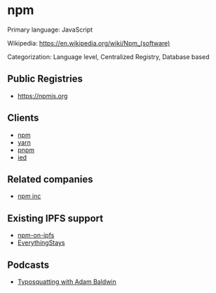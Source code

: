 # npm

Primary language: JavaScript

Wikipedia: https://en.wikipedia.org/wiki/Npm_(software)

Categorization: Language level, Centralized Registry, Database based

## Public Registries

- https://npmjs.org

## Clients

- [npm](https://github.com/npm/cli)
- [yarn](https://github.com/yarnpkg/yarn)
- [pnpm](https://github.com/pnpm/pnpm)
- [ied](https://github.com/alexanderGugel/ied)

## Related companies

- [npm inc](https://www.npmjs.com/about)

## Existing IPFS support

- [npm-on-ipfs](https://github.com/ipfs-shipyard/npm-on-ipfs)
- [EverythingStays](http://everythingstays.com/)

## Podcasts

- [Typosquatting with Adam Baldwin](https://manifest.fm/9)
